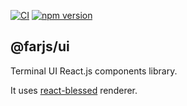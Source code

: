 
[![CI](https://github.com/farjs/farjs-ui/actions/workflows/ci.yml/badge.svg?branch=main)](https://github.com/farjs/farjs-ui/actions/workflows/ci.yml?query=workflow%3Aci+branch%3Amain)
[![npm version](https://img.shields.io/npm/v/@farjs/ui)](https://www.npmjs.com/package/@farjs/ui)

## @farjs/ui

Terminal UI React.js components library.

It uses [react-blessed](https://github.com/Yomguithereal/react-blessed) renderer.
